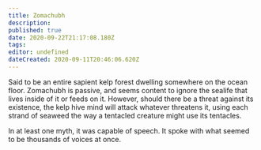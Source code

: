 ```yaml
---
title: Zomachubh
description: 
published: true
date: 2020-09-22T21:17:08.180Z
tags: 
editor: undefined
dateCreated: 2020-09-11T20:46:06.620Z
---
```


Said to be an entire sapient kelp forest dwelling somewhere on the ocean floor. Zomachubh is passive, and seems content to ignore the sealife that lives inside of it or feeds on it. However, should there be a threat against its existence, the kelp hive mind will attack whatever threatens it, using each strand of seaweed the way a tentacled creature might use its tentacles.

In at least one myth, it was capable of speech. It spoke with what seemed to be thousands of voices at once.